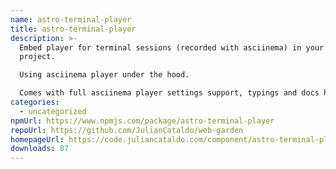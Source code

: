 ```yaml
---
name: astro-terminal-player
title: astro-terminal-player
description: >-
  Embed player for terminal sessions (recorded with asciinema) in your Astro
  project.

  Using asciinema player under the hood.

  Comes with full asciinema player settings support, typings and docs hints.
categories:
  - uncategorized
npmUrl: https://www.npmjs.com/package/astro-terminal-player
repoUrl: https://github.com/JulianCataldo/web-garden
homepageUrl: https://code.juliancataldo.com/component/astro-terminal-player
downloads: 87
---
```

